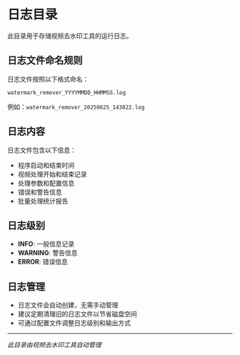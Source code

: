 # 日志目录

此目录用于存储视频去水印工具的运行日志。

## 日志文件命名规则

日志文件按照以下格式命名：
```
watermark_remover_YYYYMMDD_HHMMSS.log
```

例如：`watermark_remover_20250625_143022.log`

## 日志内容

日志文件包含以下信息：
- 程序启动和结束时间
- 视频处理开始和结束记录
- 处理参数和配置信息
- 错误和警告信息
- 批量处理统计报告

## 日志级别

- **INFO**: 一般信息记录
- **WARNING**: 警告信息
- **ERROR**: 错误信息

## 日志管理

- 日志文件会自动创建，无需手动管理
- 建议定期清理旧的日志文件以节省磁盘空间
- 可通过配置文件调整日志级别和输出方式

---
*此目录由视频去水印工具自动管理*